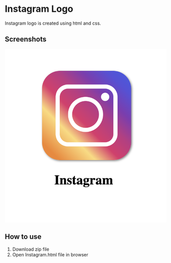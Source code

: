 
# Instagram Logo

Instagram logo is created using html and css.




## Screenshots

![Screenshot](Screenshot.png)

## How to use 
1. Download zip file 
2. Open Instagram.html file in browser

  